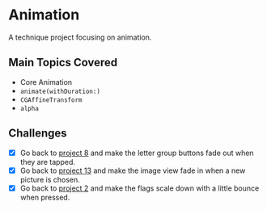 # Animation

A technique project focusing on animation.

## Main Topics Covered

- Core Animation
- `animate(withDuration:)`
- `CGAffineTransform`
- `alpha`

## Challenges
- [x] Go back to [project 8](../Project8) and make the letter group buttons fade out when they are tapped.
- [x] Go back to [project 13](../Project13) and make the image view fade in when a new picture is chosen.
- [x] Go back to [project 2](../Project2) and make the flags scale down with a little bounce when pressed.
